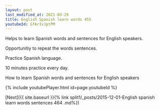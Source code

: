 ```yaml
---
layout: post
last_modified_at: 2021-03-29
title: English Spanish learn words 455 
youtubeId: GfArIvJptPM
---
```

 
 
Helps to learn Spanish words and sentences for English speakers.

Opportunitiy to repeat the words sentences. 

Practice Spanish language. 
 
10 minutes practice every day. 
 
How to learn Spanish words and sentences for English speakers 
 
{% include youtubePlayer.html id=page.youtubeId %}
 
 
[Next]({{ site.baseurl }}{% link  split1/_posts/2015-12-01-English spanish learn words sentences 464 .md%})
 
